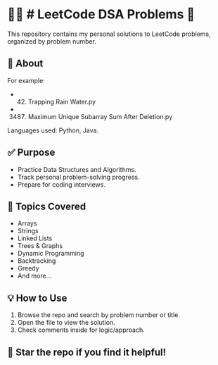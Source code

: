 # 👨‍💻 # LeetCode DSA Problems 📘

This repository contains my personal solutions to LeetCode problems, organized by problem number.

## 📌 About
For example:
- 42. Trapping Rain Water.py
- 3487. Maximum Unique Subarray Sum After Deletion.py

Languages used: Python, Java.

## ✅ Purpose

- Practice Data Structures and Algorithms.
- Track personal problem-solving progress.
- Prepare for coding interviews.

## 🧠 Topics Covered

- Arrays
- Strings
- Linked Lists
- Trees & Graphs
- Dynamic Programming
- Backtracking
- Greedy
- And more...

## 💡 How to Use

1. Browse the repo and search by problem number or title.
2. Open the file to view the solution.
3. Check comments inside for logic/approach.

## 🌟 Star the repo if you find it helpful!
